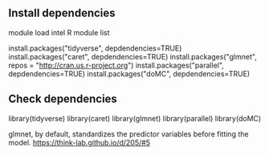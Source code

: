 ## Install dependencies
module load intel R
module list

install.packages("tidyverse", depdendencies=TRUE)
install.packages("caret", depdendencies=TRUE)
install.packages("glmnet", repos = "http://cran.us.r-project.org")
install.packages("parallel", depdendencies=TRUE)
install.packages("doMC", depdendencies=TRUE)

## Check dependencies
library(tidyverse)
library(caret)
library(glmnet)
library(parallel)
library(doMC)

glmnet, by default, standardizes the predictor variables before fitting the model.
https://think-lab.github.io/d/205/#5